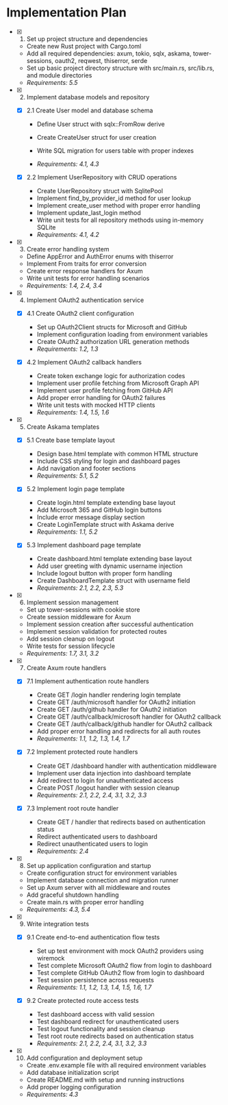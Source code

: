 # Implementation Plan

- [x] 1. Set up project structure and dependencies



  - Create new Rust project with Cargo.toml
  - Add all required dependencies: axum, tokio, sqlx, askama, tower-sessions, oauth2, reqwest, thiserror, serde
  - Set up basic project directory structure with src/main.rs, src/lib.rs, and module directories
  - _Requirements: 5.5_



- [x] 2. Implement database models and repository


  - [x] 2.1 Create User model and database schema

    - Define User struct with sqlx::FromRow derive

    - Create CreateUser struct for user creation
    - Write SQL migration for users table with proper indexes
    - _Requirements: 4.1, 4.3_
  
  - [x] 2.2 Implement UserRepository with CRUD operations

    - Create UserRepository struct with SqlitePool
    - Implement find_by_provider_id method for user lookup
    - Implement create_user method with proper error handling
    - Implement update_last_login method
    - Write unit tests for all repository methods using in-memory SQLite
    - _Requirements: 4.1, 4.2_

- [x] 3. Create error handling system




  - Define AppError and AuthError enums with thiserror
  - Implement From traits for error conversion
  - Create error response handlers for Axum
  - Write unit tests for error handling scenarios
  - _Requirements: 1.4, 2.4, 3.4_

- [x] 4. Implement OAuth2 authentication service


  - [x] 4.1 Create OAuth2 client configuration


    - Set up OAuth2Client structs for Microsoft and GitHub
    - Implement configuration loading from environment variables
    - Create OAuth2 authorization URL generation methods
    - _Requirements: 1.2, 1.3_
  
  - [x] 4.2 Implement OAuth2 callback handlers


    - Create token exchange logic for authorization codes
    - Implement user profile fetching from Microsoft Graph API
    - Implement user profile fetching from GitHub API
    - Add proper error handling for OAuth2 failures
    - Write unit tests with mocked HTTP clients
    - _Requirements: 1.4, 1.5, 1.6_

- [x] 5. Create Askama templates


  - [x] 5.1 Create base template layout


    - Design base.html template with common HTML structure
    - Include CSS styling for login and dashboard pages
    - Add navigation and footer sections
    - _Requirements: 5.1, 5.2_
  
  - [x] 5.2 Implement login page template


    - Create login.html template extending base layout
    - Add Microsoft 365 and GitHub login buttons
    - Include error message display section
    - Create LoginTemplate struct with Askama derive
    - _Requirements: 1.1, 5.2_
  
  - [x] 5.3 Implement dashboard page template


    - Create dashboard.html template extending base layout
    - Add user greeting with dynamic username injection
    - Include logout button with proper form handling
    - Create DashboardTemplate struct with username field
    - _Requirements: 2.1, 2.2, 2.3, 5.3_

- [x] 6. Implement session management



  - Set up tower-sessions with cookie store
  - Create session middleware for Axum
  - Implement session creation after successful authentication
  - Implement session validation for protected routes
  - Add session cleanup on logout
  - Write tests for session lifecycle
  - _Requirements: 1.7, 3.1, 3.2_

- [x] 7. Create Axum route handlers


  - [x] 7.1 Implement authentication route handlers


    - Create GET /login handler rendering login template
    - Create GET /auth/microsoft handler for OAuth2 initiation
    - Create GET /auth/github handler for OAuth2 initiation
    - Create GET /auth/callback/microsoft handler for OAuth2 callback
    - Create GET /auth/callback/github handler for OAuth2 callback
    - Add proper error handling and redirects for all auth routes
    - _Requirements: 1.1, 1.2, 1.3, 1.4, 1.7_
  
  - [x] 7.2 Implement protected route handlers


    - Create GET /dashboard handler with authentication middleware
    - Implement user data injection into dashboard template
    - Add redirect to login for unauthenticated access
    - Create POST /logout handler with session cleanup
    - _Requirements: 2.1, 2.2, 2.4, 3.1, 3.2, 3.3_
  
  - [x] 7.3 Implement root route handler


    - Create GET / handler that redirects based on authentication status
    - Redirect authenticated users to dashboard
    - Redirect unauthenticated users to login
    - _Requirements: 2.4_

- [x] 8. Set up application configuration and startup



  - Create configuration struct for environment variables
  - Implement database connection and migration runner
  - Set up Axum server with all middleware and routes
  - Add graceful shutdown handling
  - Create main.rs with proper error handling
  - _Requirements: 4.3, 5.4_

- [x] 9. Write integration tests


  - [x] 9.1 Create end-to-end authentication flow tests


    - Set up test environment with mock OAuth2 providers using wiremock
    - Test complete Microsoft OAuth2 flow from login to dashboard
    - Test complete GitHub OAuth2 flow from login to dashboard
    - Test session persistence across requests
    - _Requirements: 1.1, 1.2, 1.3, 1.4, 1.5, 1.6, 1.7_
  
  - [x] 9.2 Create protected route access tests


    - Test dashboard access with valid session
    - Test dashboard redirect for unauthenticated users
    - Test logout functionality and session cleanup
    - Test root route redirects based on authentication status
    - _Requirements: 2.1, 2.2, 2.4, 3.1, 3.2, 3.3_

- [x] 10. Add configuration and deployment setup



  - Create .env.example file with all required environment variables
  - Add database initialization script
  - Create README.md with setup and running instructions
  - Add proper logging configuration
  - _Requirements: 4.3_